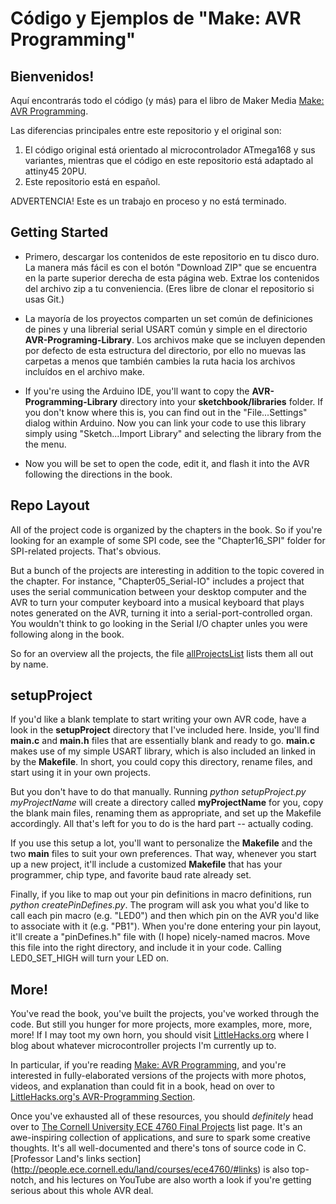 Código y Ejemplos de "Make: AVR Programming"
==============================================

Bienvenidos!
--------

Aquí encontrarás todo el código (y más) para el libro de Maker Media
 [Make: AVR Programming](http://shop.oreilly.com/product/0636920028161.do).

Las diferencias principales entre este repositorio y el original son:

1. El código original está orientado al microcontrolador ATmega168 y sus variantes, mientras que el código en este repositorio está adaptado al attiny45 20PU.
2. Este repositorio está en español.

ADVERTENCIA! Este es un trabajo en proceso y no está terminado.


Getting Started
---------------

* Primero, descargar los contenidos de este repositorio en tu disco duro. La manera más fácil es con el botón "Download ZIP" que se encuentra en la parte superior derecha de esta página web. Extrae los contenidos del archivo zip a tu conveniencia. (Eres libre de clonar el repositorio si usas Git.)

* La mayoría de los proyectos comparten un set común de definiciones de pines y una librerial serial USART común y simple en el directorio **AVR-Programing-Library**. Los archivos make que se incluyen dependen por defecto de esta estructura del directorio, por ello no muevas las carpetas a menos que también cambies la ruta hacia los archivos incluídos en el archivo make.
  
* If you're using the Arduino IDE, you'll want to copy the **AVR-Programming-Library** directory
  into your **sketchbook/libraries** folder.  If you don't know where this is, you can find out in the 
  "File...Settings" dialog within Arduino.  Now you can link your code to use this library simply
  using "Sketch...Import Library" and selecting the library from the the menu.

* Now you will be set to open the code, edit it, and flash it into the AVR following the directions
  in the book.
  
  
Repo Layout
-----------

All of the project code is organized by the chapters in the book.  So if
you're looking for an example of some SPI code, see the "Chapter16_SPI" folder for 
SPI-related projects.  That's obvious.

But a bunch of the projects are interesting in addition to the topic covered in
the chapter.  For instance, "Chapter05_Serial-IO" includes a project that uses
the serial communication between your desktop computer and the AVR to turn your
computer keyboard into a musical keyboard that plays notes generated on the
AVR, turning it into a serial-port-controlled organ.  You wouldn't think to 
go looking in the Serial I/O chapter unles you were following along in the book. 

So for an overview all the projects, the file [allProjectsList](https://github.com/hexagon5un/AVR-Programming/blob/master/allProjectsList) lists them all out by name.  

setupProject
------------

If you'd like a blank template to start writing your own AVR code, 
have a look in the **setupProject** directory that I've included here. Inside, you'll find 
**main.c** and **main.h** files that are essentially blank and ready to go.  **main.c** 
makes use of my simple USART library, which is also included an linked in by the **Makefile**. 
In short, you could copy this directory, rename files, and start using it in your own projects.

But you don't have to do that manually.  Running *python setupProject.py
myProjectName* will create a directory called **myProjectName** for you, copy
the blank main files, renaming them as appropriate, and set up the Makefile
accordingly.  All that's left for you to do is the hard part -- actually
coding.  

If you use this setup a lot, you'll want to personalize the **Makefile** and
the two **main** files to suit your own preferences.  That way, whenever you
start up a new project, it'll include a customized **Makefile** that has your
programmer, chip type, and favorite baud rate already set.   

Finally, if you like to map out your pin definitions in macro definitions, run
*python createPinDefines.py*.  The program will ask you what you'd like to call
each pin macro (e.g. "LED0") and then which pin on the AVR you'd like to
associate with it (e.g. "PB1").  When you're done entering your pin layout,
it'll create a "pinDefines.h" file with (I hope) nicely-named macros.  Move
this file into the right directory, and include it in your code.  Calling
LED0_SET_HIGH will turn your LED on.


More!
-----

You've read the book, you've built the projects, you've worked through the code.
But still you hunger for more projects, more examples, more, more, more!
If I may toot my own horn, you should visit [LittleHacks.org](http://littlehacks.org)
where I blog about whatever microcontroller projects I'm currently up to.  

In particular, if you're reading
 [Make: AVR Programming](http://shop.oreilly.com/product/0636920028161.do), and
you're interested in fully-elaborated versions of the projects with more
photos, videos, and explanation than could fit in a book, head on over to
 [LittleHacks.org's AVR-Programming Section](http://littlehacks.org/AVR-Programming).  

Once you've exhausted all of these resources, you should *definitely* head over
to [The Cornell University ECE 4760 Final
Projects](http://people.ece.cornell.edu/land/courses/ece4760/FinalProjects/)
list page.  It's an awe-inspiring collection of applications, and sure to spark
some creative thoughts.  It's all well-documented and there's tons of source
code in C.  [Professor Land's links section]
(http://people.ece.cornell.edu/land/courses/ece4760/#links) is also top-notch,
and his lectures on YouTube are also worth a look if you're getting serious
about this whole AVR deal.  






